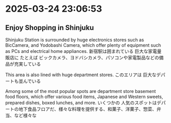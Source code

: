 # 2025-03-24 23:06:53

## Enjoy Shopping in Shinjuku

Shinjuku Station is surrounded by huge electronics stores such as BicCamera, and Yodobashi Camera, which offer plenty of equipment such as PCs and electrical home appliances.
新宿駅は囲まれている 巨大な家電量販店に たとえば ビックカメラ、ヨドバシカメラ、パソコンや家電製品などの備品が充実している

This area is also lined with huge department stores.
このエリアは 巨大なデパートも並んでいる

Among some of the most popular spots are department store basement food floors, which offer various food items, Japanese and Western sweets, prepared dishes, boxed lunches, and more.
いくつかの 人気のスポットはデパートの地下食品フロアだ、様々な料理を提供する、和菓子、洋菓子、惣菜、弁当、など様々な

